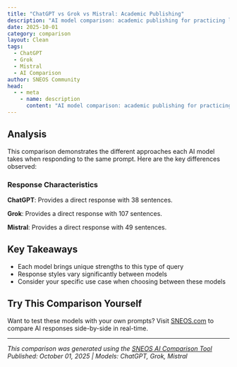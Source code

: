 ```yaml
---
title: "ChatGPT vs Grok vs Mistral: Academic Publishing"
description: "AI model comparison: academic publishing for practicing lawyers..."
date: 2025-10-01
category: comparison
layout: Clean
tags:
  - ChatGPT
  - Grok
  - Mistral
  - AI Comparison
author: SNEOS Community
head:
  - - meta
    - name: description
      content: "AI model comparison: academic publishing for practicing lawyers..."
---
```


<ChatComparison
  title="ChatGPT vs Grok vs Mistral: Academic Publishing"
  prompt="academic publishing for practicing lawyers"
  :responses='{
    "ChatGPT": "Certainly! Academic publishing can be a valuable avenue for practicing lawyers to share insights, contribute to legal scholarship, and enhance their professional reputation. Here\u2019s an overview tailored for practicing lawyers interested in academic publishing:\n\n### Why Consider Academic Publishing as a Practicing Lawyer?\n- **Thought Leadership:** Establish yourself as an expert in your practice area.\n- **Professional Development:** Deepen your knowledge and stay updated on legal developments.\n- **Career Advancement:** Publications can enhance your resume for promotions or partnership considerations.\n- **Influence Policy and Practice:** Shape legal discourse and potentially influence legislation or legal standards.\n\n### Types of Academic Publications Suitable for Lawyers\n1. **Law Review Articles:** In-depth scholarly articles typically published by law schools.\n2. **Practice Notes and Commentaries:** Practical guides or analyses of recent cases or legal trends.\n3. **Book Chapters or Monographs:** Contributions to edited volumes or standalone books.\n4. **Conference Papers and Proceedings:** Presentations at legal academia or professional conferences.\n5. **Legal Blogs and Online Journals:** More informal, timely publications that reach a broad audience.\n6. **Case Comments:** Critical assessments of recent court decisions.\n\n### Where to Publish\n- **Law Reviews and Journals:** Many law schools publish specialized journals (e.g., Harvard Law Review, Yale Law Journal, or journals focused on particular legal areas).\n- **Bar Association Publications:** Many state and national bar associations publish journals or newsletters.\n- **Specialized Legal Publications:** Industry-focused journals or magazines.\n- **Online Platforms:** SSRN (Social Science Research Network) and other legal repositories.\n- **Legal Blogs:** Platforms like JOTWELL or specific practice-area blogs.\n\n### Tips for Publishing Academically as a Practicing Lawyer\n- **Choose Relevant Topics:** Focus on areas where you have expertise and can offer unique insights.\n- **Understand Your Audience:** Academic readers expect rigorous analysis; practitioners may prefer practical relevance.\n- **Collaborate with Academics:** Co-author articles with law professors or scholars to blend practice and theory.\n- **Cite Sources Appropriately:** Follow the Bluebook or local citation norms for legal writing.\n- **Keep Updated on Submission Guidelines:** Each journal has specific requirements for formatting and submissions.\n- **Balance Time Commitments:** Allocate dedicated time for research and writing amid your practice responsibilities.\n\n### Resources\n- **The Bluebook:** Uniform system for legal citation.\n- **SSRN:** Repository for working papers and published articles.\n- **Legal Writing Guides:** Books like \u201CLegal Writing in Plain English\u201D by Bryan A. Garner.\n- **Bar Association Publishing Opportunities:** Check your local or specialty bar associations.\n\nIf you want, I can help with more specific advice on writing, selecting journals, or finding collaboration opportunities!",
    "Grok": "Academic publishing for practicing lawyers refers to the process of writing, submitting, and publishing scholarly articles, case studies, or research papers in legal journals, law reviews, or other academic platforms while maintaining a career in legal practice. This can be a valuable way for lawyers to contribute to legal scholarship, build their professional reputation, and influence the development of law and policy. Below is a guide to academic publishing tailored for practicing lawyers, including its benefits, challenges, and practical steps.\n\n---\n\n### **Why Practicing Lawyers Should Consider Academic Publishing**\n1. **Professional Development and Recognition**:\n   - Publishing in academic journals or law reviews can establish you as an expert in a specific area of law.\n   - It enhances your credibility among peers, clients, and academic communities.\n   - It can lead to speaking engagements, consulting opportunities, or appointments to prestigious boards or committees.\n\n2. **Contribution to Legal Scholarship**:\n   - Practicing lawyers bring a unique perspective to legal scholarship, as they have real-world experience with how laws are applied in practice.\n   - Publishing allows lawyers to address gaps in legal theory, propose reforms, or analyze emerging legal issues.\n\n3. **Networking and Collaboration**:\n   - Engaging with editors, reviewers, and other authors can expand your professional network, connecting you with academics, policymakers, and other practitioners.\n\n4. **Influence on Law and Policy**:\n   - Scholarly articles can influence judicial decisions, legislative reforms, or public policy, especially if cited in court opinions or referenced by lawmakers.\n\n5. **Personal Fulfillment**:\n   - Writing about a legal issue you\u2019re passionate about can be intellectually rewarding and provide a creative outlet outside of day-to-day legal practice.\n\n---\n\n### **Challenges for Practicing Lawyers**\n1. **Time Constraints**:\n   - Balancing a demanding legal practice with the time-intensive process of academic writing and research can be challenging.\n   - Deadlines for client work often take precedence over writing projects.\n\n2. **Lack of Academic Training**:\n   - Many practicing lawyers may not have formal training in academic writing or familiarity with the norms of legal scholarship (e.g., citation styles like Bluebook, peer review processes).\n   - Academic writing often requires a more theoretical or analytical approach than the practical, persuasive style used in briefs or memos.\n\n3. **Access to Resources**:\n   - Lawyers outside of academic institutions may lack access to legal databases (e.g., Westlaw, LexisNexis) at discounted rates or to university libraries for research.\n\n4. **Publication Barriers**:\n   - Many prestigious law reviews are student-edited and prioritize submissions from academics or well-known figures.\n   - Competition for publication in top-tier journals is fierce.\n\n---\n\n### **Steps to Get Started with Academic Publishing**\n1. **Identify Your Area of Expertise**:\n   - Choose a topic you are knowledgeable about through your practice. For example, if you specialize in intellectual property, consider writing about recent case law or legislative trends in that field.\n   - Focus on niche or emerging issues where your practical experience can provide a fresh perspective (e.g., the impact of AI on privacy law).\n\n2. **Understand Your Audience and Publication Venue**:\n   - Decide whether to target a law review (often student-edited, academic focus), a peer-reviewed journal (rigorous review by experts), or a practitioner-oriented publication (e.g., bar association journals like the *ABA Journal* or state bar magazines).\n   - Research the publication\u2019s submission guidelines, target audience, and preferred topics. For example:\n     - Law reviews often value theoretical analysis and extensive footnotes.\n     - Practitioner journals prioritize practical takeaways for lawyers.\n\n3. **Conduct Research and Develop Your Idea**:\n   - Use your practical experience as a starting point, but supplement it with thorough legal research to ground your arguments in case law, statutes, and secondary sources.\n   - Frame your article to address a gap in existing literature or to propose a novel solution to a legal problem.\n   - Access resources through your firm\u2019s subscriptions, public law libraries, or online databases like SSRN (Social Science Research Network) for preprints and working papers.\n\n4. **Master Academic Writing Style**:\n   - Academic legal writing differs from briefs or client memos. Focus on clarity, logical structure, and in-depth analysis rather than advocacy.\n   - Use proper citation formats, such as the Bluebook, which is standard in U.S. legal scholarship.\n   - Structure your article with an introduction (outlining the issue and your thesis), a literature review (if applicable), analysis, and conclusion.\n\n5. **Submit Your Work**:\n   - Follow the specific submission guidelines of your target publication. Many law reviews use submission platforms like Scholastica or ExpressO.\n   - Be prepared for a lengthy review process, especially with student-edited law reviews, which may take months to respond.\n   - Some journals may require exclusivity (i.e., you cannot submit to other journals simultaneously), so plan accordingly.\n\n6. **Engage with Feedback and Revise**:\n   - If your article is accepted with revisions or conditionally accepted, carefully address feedback from editors or peer reviewers.\n   - Even if rejected, use the feedback to improve your work for resubmission elsewhere.\n\n7. **Leverage Published Work**:\n   - Share your published article on professional platforms like LinkedIn or your firm\u2019s website to enhance your visibility.\n   - Cite your work in future articles or presentations to build a body of scholarship.\n   - Use your publication as a credential when seeking speaking opportunities or leadership roles in bar associations.\n\n---\n\n### **Tips for Success**\n- **Start Small**: Begin with shorter pieces, such as comments, case notes, or articles for bar association publications, before aiming for top-tier law reviews.\n- **Collaborate**: Partner with an academic or another lawyer to co-author a piece, combining practical and theoretical insights.\n- **Attend Workshops or Conferences**: Participate in legal writing workshops or present papers at conferences to refine your skills and gain visibility.\n- **Time Management**: Set aside dedicated time for writing, even if it\u2019s just a few hours a week, to maintain momentum.\n- **Stay Current**: Write on timely topics (e.g., new legislation, landmark cases) to increase the likelihood of publication and relevance.\n\n---\n\n### **Notable Platforms and Resources for Publishing**\n1. **Law Reviews and Journals**:\n   - Target top-tier law reviews (e.g., *Harvard Law Review*, *Yale Law Journal*) for high impact, though competition is intense.\n   - Consider specialized journals in your practice area (e.g., *Journal of Intellectual Property Law*).\n   - Look for state or regional law reviews, which may be more accessible.\n\n2. **Practitioner-Oriented Publications**:\n   - Bar association journals (e.g., *ABA Journal*, state bar magazines).\n   - Trade publications like *Law360* or *Bloomberg Law* for shorter, timely pieces.\n\n3. **Online Platforms**:\n   - SSRN: Upload working papers or preprints to gain visibility before formal publication.\n   - Blogs or newsletters: Many law firms or legal organizations host blogs where you can publish shorter, less formal pieces to establish thought leadership.\n\n4. **Books and Book Chapters**:\n   - Contribute a chapter to a legal treatise or edited volume in your area of expertise.\n   - Write a practical guide or book for other lawyers (e.g., through publishers like the American Bar Association).\n\n---\n\n### **Ethical Considerations**\n- **Confidentiality**: Ensure that your writing does not disclose client confidences or violate ethical rules (e.g., ABA Model Rule 1.6 on confidentiality).\n- **Conflicts of Interest**: Avoid writing on matters where you have a direct stake or where your objectivity could be questioned.\n- **Firm Policies**: Check with your law firm or employer about policies on publishing, especially if the piece could be seen as representing the firm\u2019s views.\n\n---\n\n### **Conclusion**\nAcademic publishing offers practicing lawyers a powerful way to contribute to the legal field, enhance their professional standing, and engage with complex legal issues on a deeper level. While it requires time, effort, and adaptation to academic norms, the rewards\u2014both personal and professional\u2014can be significant. By starting with manageable projects, leveraging their unique practical insights, and targeting appropriate venues, practicing lawyers can successfully navigate the world of legal scholarship. If you\u2019re new to this, consider reaching out to mentors, joining writing groups, or seeking guidance from academics or editors to ease the process.",
    "Mistral": "Academic publishing for practicing lawyers can be a valuable way to contribute to the legal community, enhance professional reputation, and stay current with legal developments. Here are some steps and tips for practicing lawyers interested in academic publishing:\n\n### 1. **Identify Your Area of Expertise**\n   - **Specialization:** Focus on areas where you have significant experience and expertise.\n   - **Relevance:** Ensure the topic is relevant to current legal issues or emerging trends.\n\n### 2. **Choose the Right Publication**\n   - **Law Journals:** Consider submitting to reputable law journals, which can be university-based or professional association journals.\n   - **Books:** Writing a book or contributing a chapter to an edited volume can also be impactful.\n   - **Online Platforms:** Blogs, legal news websites, and online journals can provide quicker publication and broader reach.\n\n### 3. **Understand the Submission Process**\n   - **Guidelines:** Carefully read and follow the submission guidelines of the journal or publisher.\n   - **Peer Review:** Be prepared for the peer review process, which can involve multiple rounds of revisions.\n   - **Deadlines:** Adhere to submission deadlines and any other timelines provided.\n\n### 4. **Develop a Strong Argument**\n   - **Research:** Conduct thorough research to support your arguments.\n   - **Originality:** Ensure your work is original and adds value to the existing literature.\n   - **Clarity:** Write clearly and concisely, avoiding legal jargon unless necessary.\n\n### 5. **Cite Properly**\n   - **Citation Style:** Follow the citation style required by the publication (e.g., Bluebook, OSCOLA).\n   - **Accuracy:** Ensure all citations are accurate and properly formatted.\n\n### 6. **Engage with the Legal Community**\n   - **Conferences:** Present your work at legal conferences and seminars.\n   - **Networking:** Engage with other legal scholars and practitioners to get feedback and build your network.\n\n### 7. **Leverage Technology**\n   - **Software:** Use legal research databases (e.g., Westlaw, LexisNexis) and citation management tools (e.g., Zotero, EndNote).\n   - **Online Resources:** Utilize online resources for legal research and writing tips.\n\n### 8. **Ethical Considerations**\n   - **Confidentiality:** Ensure that any client information is anonymized or used with proper consent.\n   - **Conflict of Interest:** Disclose any potential conflicts of interest.\n\n### 9. **Time Management**\n   - **Balance:** Balance your academic writing with your legal practice.\n   - **Schedule:** Set aside dedicated time for research and writing.\n\n### 10. **Seek Feedback**\n   - **Mentors:** Seek feedback from mentors, colleagues, or academic advisors.\n   - **Peer Review:** Utilize peer review processes to improve your work.\n\n### 11. **Promote Your Work**\n   - **Social Media:** Share your publications on professional social media platforms like LinkedIn.\n   - **Websites:** Maintain a professional website or blog to showcase your work.\n\n### 12. **Continuous Learning**\n   - **Stay Updated:** Keep up with the latest developments in your field.\n   - **Courses:** Consider taking courses or workshops on academic writing and publishing.\n\n### Resources\n- **Legal Research Databases:** Westlaw, LexisNexis, HeinOnline\n- **Citation Management Tools:** Zotero, EndNote, Mendeley\n- **Writing Guides:** \u0022The Elements of Legal Style\u0022 by Bryan A. Garner, \u0022Legal Writing in Plain English\u0022 by Bryan A. Garner\n\nBy following these steps and utilizing available resources, practicing lawyers can successfully navigate the world of academic publishing and make meaningful contributions to the legal field."
  }'
  published-date="22:36"
/>

## Analysis

This comparison demonstrates the different approaches each AI model takes when responding to the same prompt. Here are the key differences observed:

### Response Characteristics

**ChatGPT**: Provides a direct response with 38 sentences. 

**Grok**: Provides a direct response with 107 sentences. 

**Mistral**: Provides a direct response with 49 sentences. 

## Key Takeaways

- Each model brings unique strengths to this type of query
- Response styles vary significantly between models
- Consider your specific use case when choosing between these models

## Try This Comparison Yourself

Want to test these models with your own prompts? Visit [SNEOS.com](https://sneos.com) to compare AI responses side-by-side in real-time.

---

*This comparison was generated using the [SNEOS AI Comparison Tool](https://sneos.com)*
*Published: October 01, 2025 | Models: ChatGPT, Grok, Mistral*
